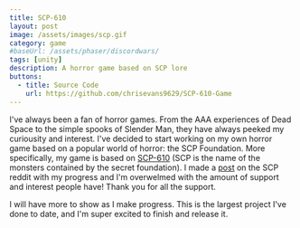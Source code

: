 ```yaml
---
title: SCP-610
layout: post
image: /assets/images/scp.gif
category: game
#baseUrl: /assets/phaser/discordwars/
tags: [unity]
description: A horror game based on SCP lore
buttons:
  - title: Source Code
    url: https://github.com/chrisevans9629/SCP-610-Game
---
```


I've always been a fan of horror games. From the AAA experiences of Dead Space to the simple spooks of Slender Man, they have always peeked my curiousity and interest.  I've decided to start working on my own horror game based on a popular world of horror: the SCP Foundation.  More specifically, my game is based on [SCP-610](http://www.scpwiki.com/scp-610) (SCP is the name of the monsters contained by the secret foundation).  I made a [post](https://www.reddit.com/r/SCP/comments/l4b9uh/an_scp610_game_i_am_working_on/) on the SCP reddit with my progress and I'm overwelmed with the amount of support and interest people have!  Thank you for all the support.

I will have more to show as I make progress.  This is the largest project I've done to date, and I'm super excited to finish and release it.